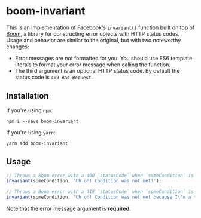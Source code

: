 # boom-invariant

This is an implementation of Facebook's [`invariant()`](https://github.com/facebook/fbjs/blob/master/packages/fbjs/src/__forks__/invariant.js)
function built on top of [Boom](https://github.com/hapijs/boom/), a library for constructing error
objects with HTTP status codes. Usage and behavior are similar to the original, but with two noteworthy changes:

- Error messages are not formatted for you. You should use ES6 template literals to format your error message when calling the function.
- The third argument is an optional HTTP status code. By default the status code is `400 Bad Request`.

## Installation

If you're using `npm`:

```
npm i --save boom-invariant
```

If you're using `yarn`:

```
yarn add boom-invariant`
```

## Usage

```javascript
// Throws a Boom error with a 400 `statusCode` when `someCondition` is not truthy.
invariant(someCondition, 'Uh oh! Condition was not met!');
```

```javascript
// Throws a Boom error with a 418 `statusCode` when `someCondition` is not truthy.
invariant(someCondition, 'Uh oh! Condition was not met because I\'m a teapot!', 418);
```

Note that the error message argument is **required**.
